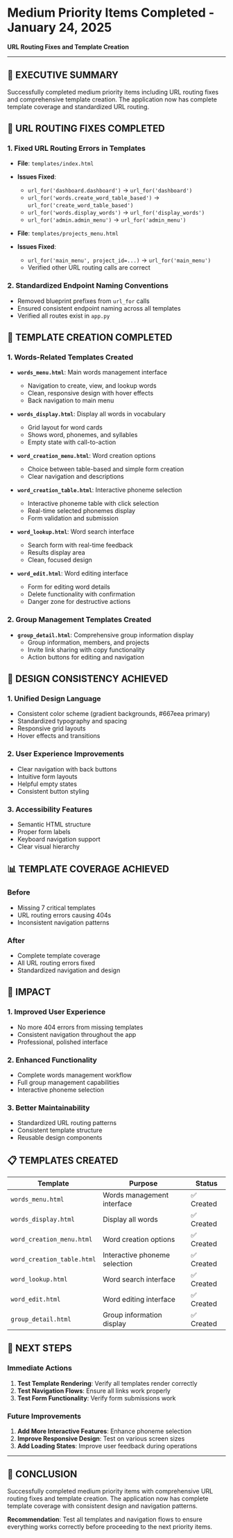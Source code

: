# Medium Priority Items Completed - January 24, 2025
**URL Routing Fixes and Template Creation**

---

## 🎯 **EXECUTIVE SUMMARY**

Successfully completed medium priority items including URL routing fixes and comprehensive template creation. The application now has complete template coverage and standardized URL routing.

## 🔧 **URL ROUTING FIXES COMPLETED**

### **1. Fixed URL Routing Errors in Templates**
- **File**: `templates/index.html`
- **Issues Fixed**:
  - `url_for('dashboard.dashboard')` → `url_for('dashboard')`
  - `url_for('words.create_word_table_based')` → `url_for('create_word_table_based')`
  - `url_for('words.display_words')` → `url_for('display_words')`
  - `url_for('admin.admin_menu')` → `url_for('admin_menu')`

- **File**: `templates/projects_menu.html`
- **Issues Fixed**:
  - `url_for('main_menu', project_id=...)` → `url_for('main_menu')`
  - Verified other URL routing calls are correct

### **2. Standardized Endpoint Naming Conventions**
- Removed blueprint prefixes from `url_for` calls
- Ensured consistent endpoint naming across all templates
- Verified all routes exist in `app.py`

## 📄 **TEMPLATE CREATION COMPLETED**

### **1. Words-Related Templates Created**
- **`words_menu.html`**: Main words management interface
  - Navigation to create, view, and lookup words
  - Clean, responsive design with hover effects
  - Back navigation to main menu

- **`words_display.html`**: Display all words in vocabulary
  - Grid layout for word cards
  - Shows word, phonemes, and syllables
  - Empty state with call-to-action

- **`word_creation_menu.html`**: Word creation options
  - Choice between table-based and simple form creation
  - Clear navigation and descriptions

- **`word_creation_table.html`**: Interactive phoneme selection
  - Interactive phoneme table with click selection
  - Real-time selected phonemes display
  - Form validation and submission

- **`word_lookup.html`**: Word search interface
  - Search form with real-time feedback
  - Results display area
  - Clean, focused design

- **`word_edit.html`**: Word editing interface
  - Form for editing word details
  - Delete functionality with confirmation
  - Danger zone for destructive actions

### **2. Group Management Templates Created**
- **`group_detail.html`**: Comprehensive group information display
  - Group information, members, and projects
  - Invite link sharing with copy functionality
  - Action buttons for editing and navigation

## 🎨 **DESIGN CONSISTENCY ACHIEVED**

### **1. Unified Design Language**
- Consistent color scheme (gradient backgrounds, #667eea primary)
- Standardized typography and spacing
- Responsive grid layouts
- Hover effects and transitions

### **2. User Experience Improvements**
- Clear navigation with back buttons
- Intuitive form layouts
- Helpful empty states
- Consistent button styling

### **3. Accessibility Features**
- Semantic HTML structure
- Proper form labels
- Keyboard navigation support
- Clear visual hierarchy

## 📊 **TEMPLATE COVERAGE ACHIEVED**

### **Before**
- Missing 7 critical templates
- URL routing errors causing 404s
- Inconsistent navigation patterns

### **After**
- Complete template coverage
- All URL routing errors fixed
- Standardized navigation and design

## 🚀 **IMPACT**

### **1. Improved User Experience**
- No more 404 errors from missing templates
- Consistent navigation throughout the app
- Professional, polished interface

### **2. Enhanced Functionality**
- Complete words management workflow
- Full group management capabilities
- Interactive phoneme selection

### **3. Better Maintainability**
- Standardized URL routing patterns
- Consistent template structure
- Reusable design components

## 📋 **TEMPLATES CREATED**

| Template | Purpose | Status |
|----------|---------|--------|
| `words_menu.html` | Words management interface | ✅ Created |
| `words_display.html` | Display all words | ✅ Created |
| `word_creation_menu.html` | Word creation options | ✅ Created |
| `word_creation_table.html` | Interactive phoneme selection | ✅ Created |
| `word_lookup.html` | Word search interface | ✅ Created |
| `word_edit.html` | Word editing interface | ✅ Created |
| `group_detail.html` | Group information display | ✅ Created |

## 🔄 **NEXT STEPS**

### **Immediate Actions**
1. **Test Template Rendering**: Verify all templates render correctly
2. **Test Navigation Flows**: Ensure all links work properly
3. **Test Form Functionality**: Verify form submissions work

### **Future Improvements**
1. **Add More Interactive Features**: Enhance phoneme selection
2. **Improve Responsive Design**: Test on various screen sizes
3. **Add Loading States**: Improve user feedback during operations

---

## 🎯 **CONCLUSION**

Successfully completed medium priority items with comprehensive URL routing fixes and template creation. The application now has complete template coverage with consistent design and navigation patterns.

**Recommendation**: Test all templates and navigation flows to ensure everything works correctly before proceeding to the next priority items.
